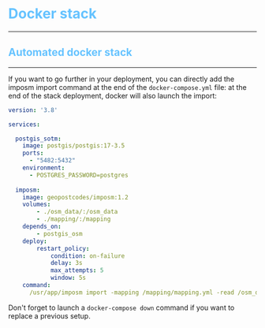 # <span style="color:#66C3FF">Docker stack<span>

---------------
## <span style="color:#66C3FF">Automated docker stack<span>
---------------
If you want to go further in your deployment, you can directly add the imposm import command at the end of the ```docker-compose.yml``` file: at the end of the stack deployment, docker will also launch the import:

```yaml
version: '3.8'

services:

  postgis_sotm:
    image: postgis/postgis:17-3.5
    ports: 
      - "5482:5432"
    environment:
      - POSTGRES_PASSWORD=postgres
      
  imposm:
    image: geopostcodes/imposm:1.2
    volumes:
        - ./osm_data/:/osm_data   
        - ./mapping/:/mapping
    depends_on:
        - postgis_osm
    deploy: 
        restart_policy:
            condition: on-failure
            delay: 3s
            max_attempts: 5
            window: 5s
    command:  
      /usr/app/imposm import -mapping /mapping/mapping.yml -read /osm_data/andorra-latest.osm.pbf -write -overwritecache -dbschema-import osm -connection postgis://postgres:postgres@postgis_sotm:5432/postgres
```


Don't forget to launch a ```docker-compose down``` command if you want to replace a previous setup.

